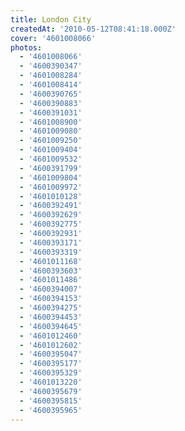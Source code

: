 ```yaml
---
title: London City
createdAt: '2010-05-12T08:41:18.000Z'
cover: '4601008066'
photos:
  - '4601008066'
  - '4600390347'
  - '4601008284'
  - '4601008414'
  - '4600390765'
  - '4600390883'
  - '4600391031'
  - '4601008900'
  - '4601009080'
  - '4601009250'
  - '4601009404'
  - '4601009532'
  - '4600391799'
  - '4601009804'
  - '4601009972'
  - '4601010128'
  - '4600392491'
  - '4600392629'
  - '4600392775'
  - '4600392931'
  - '4600393171'
  - '4600393319'
  - '4601011168'
  - '4600393603'
  - '4601011486'
  - '4600394007'
  - '4600394153'
  - '4600394275'
  - '4600394453'
  - '4600394645'
  - '4601012460'
  - '4601012602'
  - '4600395047'
  - '4600395177'
  - '4600395329'
  - '4601013220'
  - '4600395679'
  - '4600395815'
  - '4600395965'
---
```


